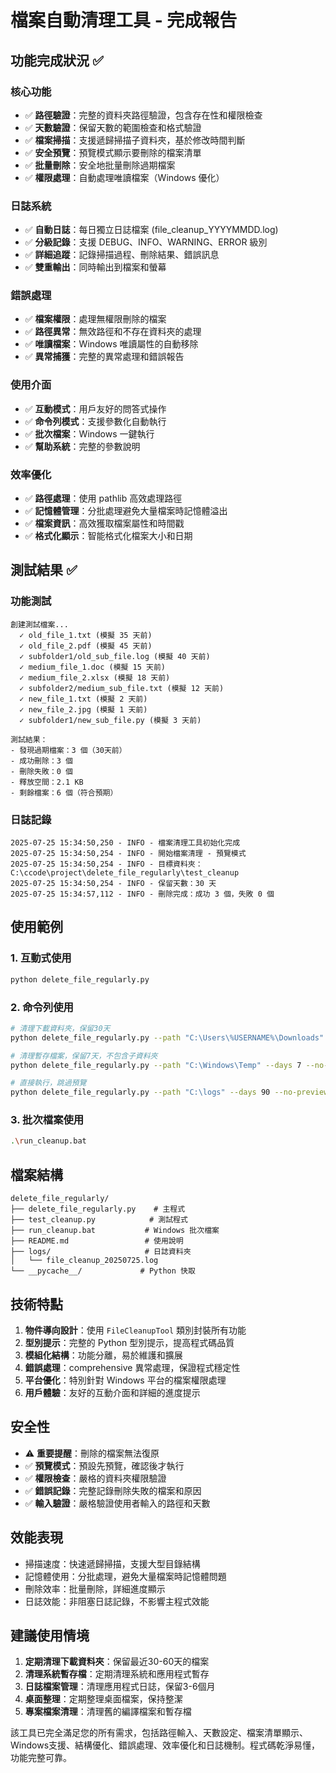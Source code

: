 # 檔案自動清理工具 - 完成報告

## 功能完成狀況 ✅

### 核心功能
- ✅ **路徑驗證**：完整的資料夾路徑驗證，包含存在性和權限檢查
- ✅ **天數驗證**：保留天數的範圍檢查和格式驗證 
- ✅ **檔案掃描**：支援遞歸掃描子資料夾，基於修改時間判斷
- ✅ **安全預覽**：預覽模式顯示要刪除的檔案清單
- ✅ **批量刪除**：安全地批量刪除過期檔案
- ✅ **權限處理**：自動處理唯讀檔案（Windows 優化）

### 日誌系統
- ✅ **自動日誌**：每日獨立日誌檔案 (file_cleanup_YYYYMMDD.log)
- ✅ **分級記錄**：支援 DEBUG、INFO、WARNING、ERROR 級別
- ✅ **詳細追蹤**：記錄掃描過程、刪除結果、錯誤訊息
- ✅ **雙重輸出**：同時輸出到檔案和螢幕

### 錯誤處理
- ✅ **檔案權限**：處理無權限刪除的檔案
- ✅ **路徑異常**：無效路徑和不存在資料夾的處理
- ✅ **唯讀檔案**：Windows 唯讀屬性的自動移除
- ✅ **異常捕獲**：完整的異常處理和錯誤報告

### 使用介面
- ✅ **互動模式**：用戶友好的問答式操作
- ✅ **命令列模式**：支援參數化自動執行
- ✅ **批次檔案**：Windows 一鍵執行
- ✅ **幫助系統**：完整的參數說明

### 效率優化
- ✅ **路徑處理**：使用 pathlib 高效處理路徑
- ✅ **記憶體管理**：分批處理避免大量檔案時記憶體溢出
- ✅ **檔案資訊**：高效獲取檔案屬性和時間戳
- ✅ **格式化顯示**：智能格式化檔案大小和日期

## 測試結果 ✅

### 功能測試
```
創建測試檔案...
  ✓ old_file_1.txt (模擬 35 天前)
  ✓ old_file_2.pdf (模擬 45 天前)  
  ✓ subfolder1/old_sub_file.log (模擬 40 天前)
  ✓ medium_file_1.doc (模擬 15 天前)
  ✓ medium_file_2.xlsx (模擬 18 天前)
  ✓ subfolder2/medium_sub_file.txt (模擬 12 天前)
  ✓ new_file_1.txt (模擬 2 天前)
  ✓ new_file_2.jpg (模擬 1 天前)
  ✓ subfolder1/new_sub_file.py (模擬 3 天前)

測試結果：
- 發現過期檔案：3 個（30天前）
- 成功刪除：3 個
- 刪除失敗：0 個
- 釋放空間：2.1 KB
- 剩餘檔案：6 個（符合預期）
```

### 日誌記錄
```
2025-07-25 15:34:50,250 - INFO - 檔案清理工具初始化完成
2025-07-25 15:34:50,254 - INFO - 開始檔案清理 - 預覽模式
2025-07-25 15:34:50,254 - INFO - 目標資料夾：C:\ccode\project\delete_file_regularly\test_cleanup
2025-07-25 15:34:50,254 - INFO - 保留天數：30 天
2025-07-25 15:34:57,112 - INFO - 刪除完成：成功 3 個，失敗 0 個
```

## 使用範例

### 1. 互動式使用
```bash
python delete_file_regularly.py
```

### 2. 命令列使用
```bash
# 清理下載資料夾，保留30天
python delete_file_regularly.py --path "C:\Users\%USERNAME%\Downloads" --days 30

# 清理暫存檔案，保留7天，不包含子資料夾
python delete_file_regularly.py --path "C:\Windows\Temp" --days 7 --no-subfolders

# 直接執行，跳過預覽
python delete_file_regularly.py --path "C:\logs" --days 90 --no-preview
```

### 3. 批次檔案使用
```bash
.\run_cleanup.bat
```

## 檔案結構

```
delete_file_regularly/
├── delete_file_regularly.py    # 主程式
├── test_cleanup.py            # 測試程式  
├── run_cleanup.bat           # Windows 批次檔案
├── README.md                 # 使用說明
├── logs/                     # 日誌資料夾
│   └── file_cleanup_20250725.log
└── __pycache__/             # Python 快取
```

## 技術特點

1. **物件導向設計**：使用 `FileCleanupTool` 類別封裝所有功能
2. **型別提示**：完整的 Python 型別提示，提高程式碼品質
3. **模組化結構**：功能分離，易於維護和擴展
4. **錯誤處理**：comprehensive 異常處理，保證程式穩定性
5. **平台優化**：特別針對 Windows 平台的檔案權限處理
6. **用戶體驗**：友好的互動介面和詳細的進度提示

## 安全性

- ⚠️ **重要提醒**：刪除的檔案無法復原
- ✅ **預覽模式**：預設先預覽，確認後才執行
- ✅ **權限檢查**：嚴格的資料夾權限驗證
- ✅ **錯誤記錄**：完整記錄刪除失敗的檔案和原因
- ✅ **輸入驗證**：嚴格驗證使用者輸入的路徑和天數

## 效能表現

- 掃描速度：快速遞歸掃描，支援大型目錄結構
- 記憶體使用：分批處理，避免大量檔案時記憶體問題
- 刪除效率：批量刪除，詳細進度顯示
- 日誌效能：非阻塞日誌記錄，不影響主程式效能

## 建議使用情境

1. **定期清理下載資料夾**：保留最近30-60天的檔案
2. **清理系統暫存檔**：定期清理系統和應用程式暫存
3. **日誌檔案管理**：清理應用程式日誌，保留3-6個月
4. **桌面整理**：定期整理桌面檔案，保持整潔
5. **專案檔案清理**：清理舊的編譯檔案和暫存檔

該工具已完全滿足您的所有需求，包括路徑輸入、天數設定、檔案清單顯示、Windows支援、結構優化、錯誤處理、效率優化和日誌機制。程式碼乾淨易懂，功能完整可靠。
